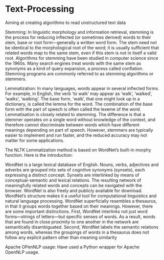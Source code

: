 # Text-Processing
Aiming at creating algorithms to read unstructured text data


Stemming:
In linguistic morphology and information retrieval, stemming is the process for reducing inflected (or sometimes derived) words to their stem, base or root form—generally a written word form. The stem need not be identical to the morphological root of the word; it is usually sufficient that related words map to the same stem, even if this stem is not in itself a valid root. Algorithms for stemming have been studied in computer science since the 1960s. Many search engines treat words with the same stem as synonyms as a kind of query expansion, a process called conflation.
Stemming programs are commonly referred to as stemming algorithms or stemmers.

Lemmatization:
In many languages, words appear in several inflected forms. For example, in English, the verb ‘to walk’ may appear as ‘walk’, ‘walked’, ‘walks’, ‘walking’. The base form, ‘walk’, that one might look up in a dictionary, is called the lemma for the word. The combination of the base form with the part of speech is often called the lexeme of the word.
Lemmatisation is closely related to stemming. The difference is that a stemmer operates on a single word without knowledge of the context, and therefore cannot discriminate between words which have different meanings depending on part of speech. However, stemmers are typically easier to implement and run faster, and the reduced accuracy may not matter for some applications.


The NLTK Lemmatization method is based on WordNet’s built-in morphy function. Here is the introduction:

WordNet is a large lexical database of English. Nouns, verbs, adjectives and adverbs are grouped into sets of cognitive synonyms (synsets), each expressing a distinct concept. Synsets are interlinked by means of conceptual-semantic and lexical relations. The resulting network of meaningfully related words and concepts can be navigated with the browser. WordNet is also freely and publicly available for download. WordNet’s structure makes it a useful tool for computational linguistics and natural language processing.
WordNet superficially resembles a thesaurus, in that it groups words together based on their meanings. However, there are some important distinctions. First, WordNet interlinks not just word forms—strings of letters—but specific senses of words. As a result, words that are found in close proximity to one another in the network are semantically disambiguated. Second, WordNet labels the semantic relations among words, whereas the groupings of words in a thesaurus does not follow any explicit pattern other than meaning similarity

Apache OPenNLP usage:
Have used a Python wrapper for Apache OpenNLP usage. 
